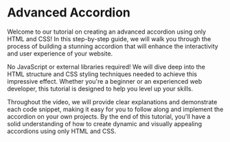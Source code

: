 # Advanced Accordion
Welcome to our tutorial on creating an advanced accordion using only HTML and CSS! In this step-by-step guide, we will walk you through the process of building a stunning accordion that will enhance the interactivity and user experience of your website. 

No JavaScript or external libraries required! We will dive deep into the HTML structure and CSS styling techniques needed to achieve this impressive effect. Whether you're a beginner or an experienced web developer, this tutorial is designed to help you level up your skills.

Throughout the video, we will provide clear explanations and demonstrate each code snippet, making it easy for you to follow along and implement the accordion on your own projects. By the end of this tutorial, you'll have a solid understanding of how to create dynamic and visually appealing accordions using only HTML and CSS.
